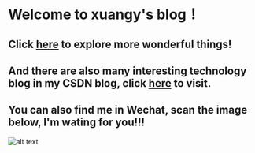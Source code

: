 # Welcome to xuangy's blog！
## Click [here](https://github.com/wtopps?tab=repositories) to explore more wonderful things!
## And there are also many interesting technology blog in my CSDN blog, click [here](https://blog.csdn.net/wtopps) to visit.
## You can also find me in Wechat, scan the image below, I'm wating for you!!!
![alt text](https://note.youdao.com/yws/api/personal/file/98EEB70A81764EB6AE3C168506AB17DD?method=download&shareKey=393ad26e97beec9f3a0b083bfd42c698)
